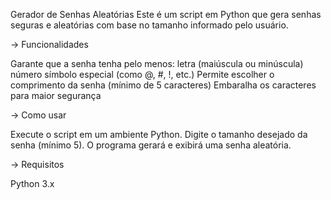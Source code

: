 Gerador de Senhas Aleatórias
Este é um script em Python que gera senhas seguras e aleatórias com base no tamanho informado pelo usuário.

-> Funcionalidades

Garante que a senha tenha pelo menos:
letra (maiúscula ou minúscula)
número
símbolo especial (como @, #, !, etc.)
Permite escolher o comprimento da senha (mínimo de 5 caracteres)
Embaralha os caracteres para maior segurança

-> Como usar

Execute o script em um ambiente Python.
Digite o tamanho desejado da senha (mínimo 5).
O programa gerará e exibirá uma senha aleatória.

-> Requisitos

Python 3.x